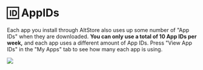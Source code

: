 # 🆔 AppIDs

Each app you install through AltStore also uses up some number of "App IDs" when they are downloaded. **You can only use a total of 10 App IDs per week,** and each app uses a different amount of App IDs. Press "View App IDs" in the "My Apps" tab to see how many each app is using.&#x20;

&#x20;                                            ![](../../.gitbook/assets/IMG\_3843.jpeg)
